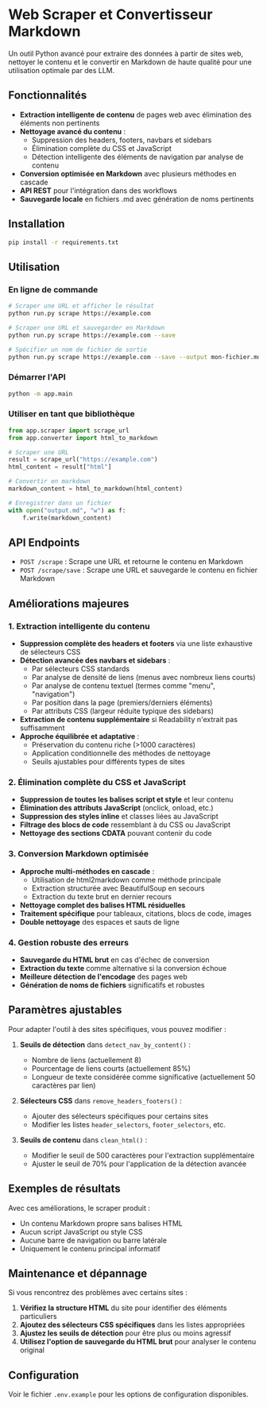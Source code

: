 # Web Scraper et Convertisseur Markdown

Un outil Python avancé pour extraire des données à partir de sites web, nettoyer le contenu et le convertir en Markdown de haute qualité pour une utilisation optimale par des LLM.

## Fonctionnalités

- **Extraction intelligente de contenu** de pages web avec élimination des éléments non pertinents
- **Nettoyage avancé du contenu** :
  - Suppression des headers, footers, navbars et sidebars
  - Élimination complète du CSS et JavaScript
  - Détection intelligente des éléments de navigation par analyse de contenu
- **Conversion optimisée en Markdown** avec plusieurs méthodes en cascade
- **API REST** pour l'intégration dans des workflows
- **Sauvegarde locale** en fichiers .md avec génération de noms pertinents

## Installation

```bash
pip install -r requirements.txt
```

## Utilisation

### En ligne de commande

```bash
# Scraper une URL et afficher le résultat
python run.py scrape https://example.com

# Scraper une URL et sauvegarder en Markdown
python run.py scrape https://example.com --save

# Spécifier un nom de fichier de sortie
python run.py scrape https://example.com --save --output mon-fichier.md
```

### Démarrer l'API

```bash
python -m app.main
```

### Utiliser en tant que bibliothèque

```python
from app.scraper import scrape_url
from app.converter import html_to_markdown

# Scraper une URL
result = scrape_url("https://example.com")
html_content = result["html"]

# Convertir en markdown
markdown_content = html_to_markdown(html_content)

# Enregistrer dans un fichier
with open("output.md", "w") as f:
    f.write(markdown_content)
```

## API Endpoints

- `POST /scrape` : Scrape une URL et retourne le contenu en Markdown
- `POST /scrape/save` : Scrape une URL et sauvegarde le contenu en fichier Markdown

## Améliorations majeures

### 1. Extraction intelligente du contenu

- **Suppression complète des headers et footers** via une liste exhaustive de sélecteurs CSS
- **Détection avancée des navbars et sidebars** :
  - Par sélecteurs CSS standards
  - Par analyse de densité de liens (menus avec nombreux liens courts)
  - Par analyse de contenu textuel (termes comme "menu", "navigation")
  - Par position dans la page (premiers/derniers éléments)
  - Par attributs CSS (largeur réduite typique des sidebars)
- **Extraction de contenu supplémentaire** si Readability n'extrait pas suffisamment
- **Approche équilibrée et adaptative** :
  - Préservation du contenu riche (>1000 caractères)
  - Application conditionnelle des méthodes de nettoyage
  - Seuils ajustables pour différents types de sites

### 2. Élimination complète du CSS et JavaScript

- **Suppression de toutes les balises script et style** et leur contenu
- **Élimination des attributs JavaScript** (onclick, onload, etc.)
- **Suppression des styles inline** et classes liées au JavaScript
- **Filtrage des blocs de code** ressemblant à du CSS ou JavaScript
- **Nettoyage des sections CDATA** pouvant contenir du code

### 3. Conversion Markdown optimisée

- **Approche multi-méthodes en cascade** :
  - Utilisation de html2markdown comme méthode principale
  - Extraction structurée avec BeautifulSoup en secours
  - Extraction du texte brut en dernier recours
- **Nettoyage complet des balises HTML résiduelles**
- **Traitement spécifique** pour tableaux, citations, blocs de code, images
- **Double nettoyage** des espaces et sauts de ligne

### 4. Gestion robuste des erreurs

- **Sauvegarde du HTML brut** en cas d'échec de conversion
- **Extraction du texte** comme alternative si la conversion échoue
- **Meilleure détection de l'encodage** des pages web
- **Génération de noms de fichiers** significatifs et robustes

## Paramètres ajustables

Pour adapter l'outil à des sites spécifiques, vous pouvez modifier :

1. **Seuils de détection** dans `detect_nav_by_content()` :
   - Nombre de liens (actuellement 8)
   - Pourcentage de liens courts (actuellement 85%)
   - Longueur de texte considérée comme significative (actuellement 50 caractères par lien)

2. **Sélecteurs CSS** dans `remove_headers_footers()` :
   - Ajouter des sélecteurs spécifiques pour certains sites
   - Modifier les listes `header_selectors`, `footer_selectors`, etc.

3. **Seuils de contenu** dans `clean_html()` :
   - Modifier le seuil de 500 caractères pour l'extraction supplémentaire
   - Ajuster le seuil de 70% pour l'application de la détection avancée

## Exemples de résultats

Avec ces améliorations, le scraper produit :
- Un contenu Markdown propre sans balises HTML
- Aucun script JavaScript ou style CSS
- Aucune barre de navigation ou barre latérale
- Uniquement le contenu principal informatif

## Maintenance et dépannage

Si vous rencontrez des problèmes avec certains sites :

1. **Vérifiez la structure HTML** du site pour identifier des éléments particuliers
2. **Ajoutez des sélecteurs CSS spécifiques** dans les listes appropriées
3. **Ajustez les seuils de détection** pour être plus ou moins agressif
4. **Utilisez l'option de sauvegarde du HTML brut** pour analyser le contenu original

## Configuration

Voir le fichier `.env.example` pour les options de configuration disponibles. 
